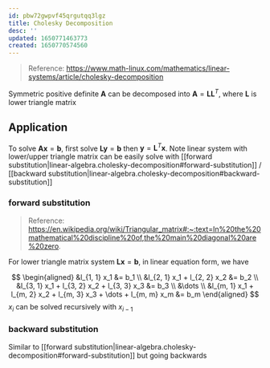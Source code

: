 ```yaml
---
id: pbw72gwpvf45qrgutqq3lgz
title: Cholesky Decomposition
desc: ''
updated: 1650771463773
created: 1650770574560
---
```


> Reference: https://www.math-linux.com/mathematics/linear-systems/article/cholesky-decomposition

Symmetric positive definite $\bm{A}$ can be decomposed into $\bm{A} = \bm{L}\bm{L}^T$, where $\bm{L}$ is lower triangle matrix

## Application
To solve $\bm{A} \bm{x} = \bm{b}$, first solve $\bm{L} \bm{y} = \bm{b}$ then $\bm{y} = \bm{L}^T \bm{x}$. Note linear system with lower/upper triangle matrix can be easily solve with [[forward substitution|linear-algebra.cholesky-decomposition#forward-substitution]] / [[backward substitution|linear-algebra.cholesky-decomposition#backward-substitution]]

### forward substitution
> Reference: https://en.wikipedia.org/wiki/Triangular_matrix#:~:text=In%20the%20mathematical%20discipline%20of,the%20main%20diagonal%20are%20zero.

For lower triangle matrix system $\bm{L} \bm{x} = \bm{b}$, in linear equation form, we have

$$
\begin{aligned}
&l_{1, 1} x_1 &= b_1 \\
&l_{2, 1} x_1 + l_{2, 2} x_2 &= b_2 \\
&l_{3, 1} x_1 + l_{3, 2} x_2 + l_{3, 3} x_3 &= b_3 \\
&\dots \\
&l_{m, 1} x_1 + l_{m, 2} x_2 + l_{m, 3} x_3 + \dots + l_{m, m} x_m &= b_m
\end{aligned}
$$
$x_i$ can be solved recursively with $x_{i-1}$

### backward substitution
Similar to [[forward substitution|linear-algebra.cholesky-decomposition#forward-substitution]] but going backwards